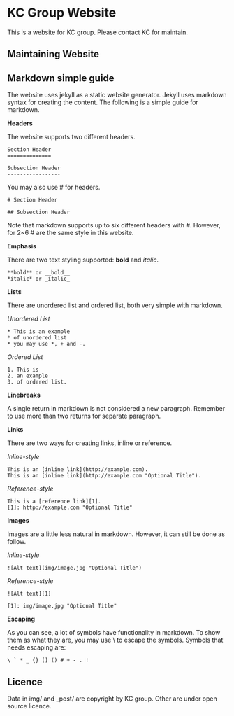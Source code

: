 KC Group Website
================


This is a website for KC group. Please contact KC for maintain.


Maintaining Website
-------------------





Markdown simple guide
---------------------
The website uses jekyll as a static website generator. Jekyll uses markdown syntax for creating the content. The following is a simple guide for markdown.


**Headers**

The website supports two different headers.

    Section Header
    ==============
    
    Subsection Header
    -----------------

You may also use # for headers.

    # Section Header
    
    ## Subsection Header

Note that markdown supports up to six different headers with #. However, for 2~6 # are the same style in this website.




    
**Emphasis**

There are two text styling supported: **bold** and *italic*.

    **bold** or __bold__
    *italic* or _italic_


**Lists**

There are unordered list and ordered list, both very simple with markdown.

*Unordered List*

    * This is an example
    * of unordered list
    * you may use *, + and -.
    
*Ordered List*

    1. This is
    2. an example
    3. of ordered list.
    



**Linebreaks**

A single return in markdown is not considered a new paragraph. Remember to use more than two returns for separate paragraph.



**Links**

There are two ways for creating links, inline or reference.

*Inline-style*

    This is an [inline link](http://example.com).
    This is an [inline link](http://example.com "Optional Title").
    
*Reference-style*

    This is a [reference link][1].
    [1]: http://example.com "Optional Title"



**Images**

Images are a little less natural in markdown. However, it can still be done as follow.

*Inline-style*

    ![Alt text](img/image.jpg "Optional Title")
    
*Reference-style*
    
    ![Alt text][1]
    
    [1]: img/image.jpg "Optional Title"



**Escaping**

As you can see, a lot of symbols have functionality in markdown. To show them as what they are, you may use \\ to escape the symbols. Symbols that needs escaping are: 

    \ ` * _ {} [] () # + - . !






Licence
-------

Data in img/ and _post/ are copyright by KC group. Other are under open source licence.
